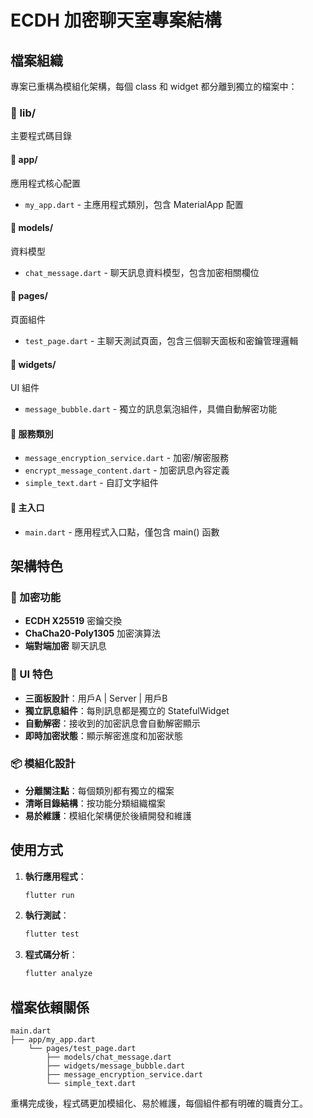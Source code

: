 # ECDH 加密聊天室專案結構

## 檔案組織

專案已重構為模組化架構，每個 class 和 widget 都分離到獨立的檔案中：

### 📁 lib/
主要程式碼目錄

#### 📁 app/
應用程式核心配置
- `my_app.dart` - 主應用程式類別，包含 MaterialApp 配置

#### 📁 models/  
資料模型
- `chat_message.dart` - 聊天訊息資料模型，包含加密相關欄位

#### 📁 pages/
頁面組件
- `test_page.dart` - 主聊天測試頁面，包含三個聊天面板和密鑰管理邏輯

#### 📁 widgets/
UI 組件
- `message_bubble.dart` - 獨立的訊息氣泡組件，具備自動解密功能

#### 🔧 服務類別
- `message_encryption_service.dart` - 加密/解密服務
- `encrypt_message_content.dart` - 加密訊息內容定義
- `simple_text.dart` - 自訂文字組件

#### 📱 主入口
- `main.dart` - 應用程式入口點，僅包含 main() 函數

## 架構特色

### 🔐 加密功能
- **ECDH X25519** 密鑰交換
- **ChaCha20-Poly1305** 加密演算法
- **端對端加密** 聊天訊息

### 🎯 UI 特色
- **三面板設計**：用戶A | Server | 用戶B
- **獨立訊息組件**：每則訊息都是獨立的 StatefulWidget
- **自動解密**：接收到的加密訊息會自動解密顯示
- **即時加密狀態**：顯示解密進度和加密狀態

### 📦 模組化設計
- **分離關注點**：每個類別都有獨立的檔案
- **清晰目錄結構**：按功能分類組織檔案
- **易於維護**：模組化架構便於後續開發和維護

## 使用方式

1. **執行應用程式**：
   ```bash
   flutter run
   ```

2. **執行測試**：
   ```bash
   flutter test
   ```

3. **程式碼分析**：
   ```bash
   flutter analyze
   ```

## 檔案依賴關係

```
main.dart
├── app/my_app.dart
    └── pages/test_page.dart
        ├── models/chat_message.dart
        ├── widgets/message_bubble.dart
        ├── message_encryption_service.dart
        └── simple_text.dart
```

重構完成後，程式碼更加模組化、易於維護，每個組件都有明確的職責分工。
